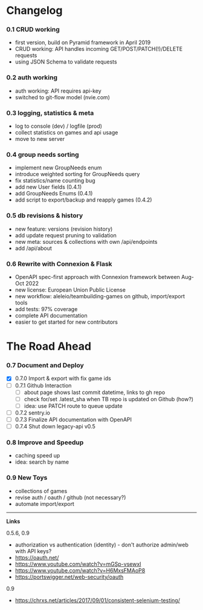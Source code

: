 # Changelog

### 0.1 CRUD working
- first version, build on Pyramid framework in April 2019
- CRUD working: API handles incoming GET/POST/PATCH(!)/DELETE requests
- using JSON Schema to validate requests

### 0.2 auth working
- auth working: API requires api-key
- switched to git-flow model (nvie.com)

### 0.3 logging, statistics & meta
- log to console (dev) / logfile (prod)
- collect statistics on games and api usage
- move to new server

### 0.4 group needs sorting
- implement new GroupNeeds enum
- introduce weighted sorting for GroupNeeds query
- fix statistics/name counting bug
- add new User fields (0.4.1)
- add GroupNeeds Enums (0.4.1)
- add script to export/backup and reapply games (0.4.2)

### 0.5 db revisions & history
- new feature: versions (revision history)
- add update request pruning to validation
- new meta: sources & collections with own /api/endpoints
- add /api/about

### 0.6 Rewrite with Connexion & Flask
- OpenAPI spec-first approach with Connexion framework between Aug-Oct 2022
- new license: European Union Public License
- new workflow: aleleio/teambuilding-games on github, import/export tools
- add tests: 97% coverage
- complete API documentation
- easier to get started for new contributors

# The Road Ahead

### 0.7 Document and Deploy
- [x] 0.7.0 Import & export with fix game ids
- [ ] 0.7.1 Github Interaction
  - [ ] about page shows last commit datetime, links to gh repo
  - [ ] check for/set .latest_sha when TB repo is updated on Github (how?)
  - [ ] idea: use PATCH route to queue update
- [ ] 0.7.2 sentry.io
- [ ] 0.7.3 Finalize API documentation with OpenAPI 
- [ ] 0.7.4 Shut down legacy-api v0.5

### 0.8 Improve and Speedup
- caching speed up
- idea: search by name
  
### 0.9 New Toys
- collections of games
- revise auth / oauth / github (not necessary?)
- automate import/export



---
**Links**

0.5.6, 0.9
- authorization vs authentication (identity) - don't authorize admin/web with API keys?
- https://oauth.net/
- https://www.youtube.com/watch?v=mGSp-vsewxI
- https://www.youtube.com/watch?v=H6MxsFMAoP8
- https://portswigger.net/web-security/oauth

0.9
- https://chrxs.net/articles/2017/09/01/consistent-selenium-testing/
